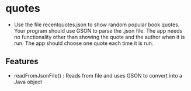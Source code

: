 # quotes
* Use the file recentquotes.json to show random popular book quotes.
Your program should use GSON to parse the .json file. 
The app needs no functionality other than showing the quote and 
the author when it is run. The app should choose one quote 
each time it is run.

## Features 
* readFromJsonFile() : Reads from file and uses GSON to convert into a Java object

